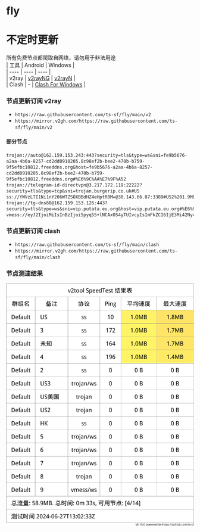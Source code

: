 # fly
# 不定时更新
所有免费节点都爬取自网络，请勿用于非法用途  
|  工具  | Android  | Windows  |  
|  ----  | ----   | ----  |  
| v2ray  | [v2rayNG](https://github.com/2dust/v2rayNG/releases) | [v2rayN](https://github.com/2dust/v2rayN/releases) |  
| Clash  | - | [Clash For Windows](https://github.com/2dust/clashN/releases) | 
  
### 节点更新订阅  v2ray
- `https://raw.githubusercontent.com/ts-sf/fly/main/v2`  
- `https://mirror.v2gh.com/https://raw.githubusercontent.com/ts-sf/fly/main/v2`  

#### 部分节点  
``` 
trojan://auto@162.159.153.243:443?security=tls&type=ws&sni=fe9b5676-a2aa-4b6a-8257-cd2dd0910205.8c98ef2b-bee2-470b-b759-9f5efbc10812.freeddns.org&host=fe9b5676-a2aa-4b6a-8257-cd2dd0910205.8c98ef2b-bee2-470b-b759-9f5efbc10812.freeddns.org#%E6%9C%AA%E7%9F%A52
trojan://telegram-id-directvpn@3.217.172.119:22222?security=tls&type=tcp&sni=trojan.burgerip.co.uk#US
ss://YWVzLTI1Ni1nY206WTZSOXBBdHZ4eHptR0M=@38.143.66.87:3389#US2%201.9MB%2Fs
trojan://tg-dns68@162.159.153.126:443?security=tls&type=ws&sni=vip.putata.eu.org&host=vip.putata.eu.org#%E6%9C%AA%E7%9F%A53
vmess://eyJ2IjoiMiIsInBzIjoi5pyq55+lNCAxOS4yTUIvcyIsImFkZCI6IjE3Mi42Ny4yMDQuODQiLCJwb3J0IjoiNDQzIiwiaWQiOiI5NTBkYjZhYS00OTI2LTQ2MTYtODE2ZS1lYzAzMTJkY2I4N2IiLCJhaWQiOiIwIiwic2N5IjoiYXV0byIsIm5ldCI6IndzIiwidHlwZSI6IiIsImhvc3QiOiJqYWhma2poYS5jZmQiLCJwYXRoIjoiL2xpbmt3cyIsInRscyI6InRscyIsInNuaSI6ImphaGZramhhLmNmZCIsInRlc3RfbmFtZSI6IjQifQ==
```
### 节点更新订阅  clash
- `https://raw.githubusercontent.com/ts-sf/fly/main/clash`  
- `https://mirror.v2gh.com/https://raw.githubusercontent.com/ts-sf/fly/main/clash`  

### 节点测速结果
![image](traffic.png)
